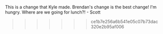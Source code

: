 
This is a change that Kyle made.
Brendan's change is the best change!
I'm hungry. Where are we going for lunch?! - Scott
>>>>>>> ce1b7e256a6b541e05c07b73dac320e2b95af006
